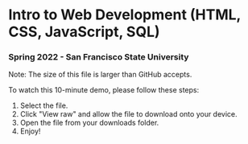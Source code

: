 # Intro to Web Development (HTML, CSS, JavaScript, SQL)

### Spring 2022 - San Francisco State University

Note: The size of this file is larger than GitHub accepts.

To watch this 10-minute demo, please follow these steps:
1. Select the file.
2. Click "View raw" and allow the file to download onto your device.
4. Open the file from your downloads folder.
5. Enjoy!
